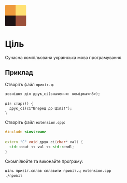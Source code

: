 <img src="./assets/logo.png" width="70" height="70" />

# Ціль

Сучасна компільована українська мова програмування.

## Приклад

Створіть файл `привіт.ц`:

```ціль
зовнішня дія друк_сі(значення: комірка<п8>);

дія старт() {
  друк_сі(сі"Вперед до Цілі!");
}
```

Створіть файл `extension.cpp`:

```c++
#include <iostream>

extern "C" void друк_сі(char* val) {
  std::cout << val << std::endl;
}
```

Скомпілюйте та виконайте програму:

```shell
ціль привіт.сплав сплавити привіт.ц extension.cpp
./привіт
```